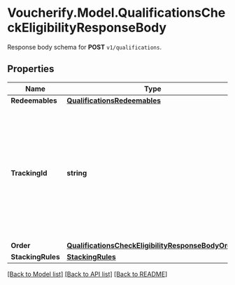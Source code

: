 # Voucherify.Model.QualificationsCheckEligibilityResponseBody
Response body schema for **POST** `v1/qualifications`.

## Properties

Name | Type | Description | Notes
------------ | ------------- | ------------- | -------------
**Redeemables** | [**QualificationsRedeemables**](QualificationsRedeemables.md) |  | [optional] 
**TrackingId** | **string** | This identifier is generated during voucher qualification based on your internal id (e.g., email, database ID). This is a hashed customer source ID. | [optional] 
**Order** | [**QualificationsCheckEligibilityResponseBodyOrder**](QualificationsCheckEligibilityResponseBodyOrder.md) |  | [optional] 
**StackingRules** | [**StackingRules**](StackingRules.md) |  | [optional] 

[[Back to Model list]](../README.md#documentation-for-models) [[Back to API list]](../README.md#documentation-for-api-endpoints) [[Back to README]](../README.md)

